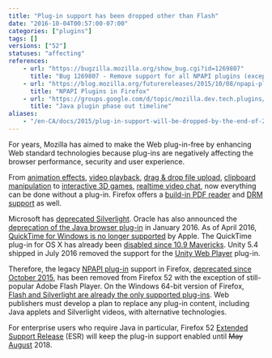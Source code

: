 ```yaml
---
title: "Plug-in support has been dropped other than Flash"
date: "2016-10-04T00:57:00-07:00"
categories: ["plugins"]
tags: []
versions: ["52"]
statuses: "affecting"
references:
    - url: "https://bugzilla.mozilla.org/show_bug.cgi?id=1269807"
      title: "Bug 1269807 - Remove support for all NPAPI plugins (except Flash)"
    - url: "https://blog.mozilla.org/futurereleases/2015/10/08/npapi-plugins-in-firefox/"
      title: "NPAPI Plugins in Firefox"
    - url: "https://groups.google.com/d/topic/mozilla.dev.tech.plugins/Cu1rOVEn45M/discussion"
      title: "Java plugin phase out timeline"
aliases:
    - "/en-CA/docs/2015/plug-in-support-will-be-dropped-by-the-end-of-2016-except-flash/"
---
```

For years, Mozilla has aimed to make the Web plug-in-free by enhancing Web standard technologies because plug-ins are negatively affecting the browser performance, security and user experience.

From [animation effects](https://developer.mozilla.org/en-US/docs/Web/CSS/CSS_Animations/Using_CSS_animations), [video playback](https://developer.mozilla.org/en-US/docs/Web/Guide/HTML/Using_HTML5_audio_and_video), [drag & drop file upload](https://developer.mozilla.org/en-US/docs/Web/Guide/HTML/Drag_and_drop), [clipboard manipulation](https://hacks.mozilla.org/2015/09/flash-free-clipboard-for-the-web/) to [interactive 3D games](https://games.mozilla.org/), [realtime video chat](https://developer.mozilla.org/en-US/docs/Web/Guide/API/WebRTC), now everything can be done without a plug-in. Firefox offers a [build-in PDF reader](https://support.mozilla.org/en-US/kb/view-pdf-files-firefox-without-downloading-them) and [DRM support](https://support.mozilla.org/en-US/kb/enable-drm) as well.

Microsoft has [deprecated Silverlight](https://support.microsoft.com/en-us/lifecycle?C2=12905). Oracle has also announced the [deprecation of the Java browser plug-in](https://blogs.oracle.com/java-platform-group/entry/moving_to_a_plugin_free) in January 2016. As of April 2016, [QuickTime for Windows is no longer supported](https://support.apple.com/en-ca/HT201175) by Apple. The QuickTime plug-in for OS X has already been [disabled since 10.9 Mavericks](https://support.apple.com/en-ca/HT205081). Unity 5.4 shipped in July 2016 removed the support for the [Unity Web Player](https://blogs.unity3d.com/2015/10/08/unity-web-player-roadmap/) plug-in.

Therefore, the legacy [NPAPI plug-in](https://developer.mozilla.org/en-US/Add-ons/Plugins) support in Firefox, [deprecated since October 2015](https://blog.mozilla.org/futurereleases/2015/10/08/npapi-plugins-in-firefox/), has been removed from Firefox 52 with the exception of still-popular Adobe Flash Player. On the Windows 64-bit version of Firefox, [Flash and Silverlight are already the only supported plug-ins](https://www.fxsitecompat.com/en-CA/docs/2015/64-bit-firefox-for-windows-is-officially-available-flash-and-silverlight-are-the-only-supported-plug-ins/). Web publishers must develop a plan to replace any plug-in content, including Java applets and Silverlight videos, with alternative technologies.

For enterprise users who require Java in particular, Firefox 52 [Extended Support Release](https://www.mozilla.org/en-US/firefox/organizations/) (ESR) will keep the plug-in support enabled until <del>May</del> <ins>August</ins> 2018.
